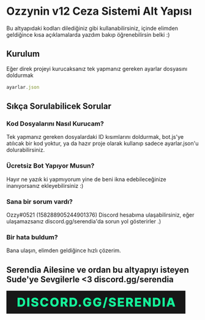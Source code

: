 # Ozzynin v12 Ceza Sistemi Alt Yapısı

Bu altyapıdaki kodları dilediğiniz gibi kullanabilirsiniz, içinde elimden geldiğince kısa açıklamalarda yazdım bakıp öğrenebilirsin belki :)

## Kurulum

Eğer direk projeyi kurucaksanız tek yapmanız gereken ayarlar dosyasını doldurmak

```js
ayarlar.json
```
## Sıkça Sorulabilicek Sorular


### Kod Dosyalarını Nasıl Kurucam?

Tek yapmanız gereken dosyalardaki ID kısımlarını doldurmak, bot.js'ye atılıcak bir kod yoktur, ya da hazır proje olarak kullanıp sadece ayarlar.json'u dolurabilirsiniz.

### Ücretsiz Bot Yapıyor Musun?

Hayır ne yazık ki yapmıyorum yine de beni ikna edebileceğinize inanıyorsanız ekleyebilirsiniz :)

### Sana bir sorum vardı?

Ozzy#0521 (158288905244901376) Discord hesabıma ulaşabilirsiniz, eğer ulaşamazsanız discord.gg/serendia'da sorun yol gösterirler .)

### Bir hata buldum?

Bana ulaşın, elimden geldiğince hızlı çözerim.

## Serendia Ailesine ve  ordan bu altyapıyı isteyen Sude'ye Sevgilerle <3 discord.gg/serendia
![Serendia](standard_11.gif)

